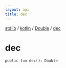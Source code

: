 ```yaml
---
layout: api
title: dec
---
```

[stdlib](../../index.html) / [kotlin](../index.html) / [Double](index.html) / [dec](dec.html)

# dec

```
public fun dec(): Double
```
